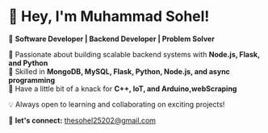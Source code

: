 # 👋 Hey, I'm Muhammad Sohel!  
🚀 **Software Developer | Backend Developer | Problem Solver**  

🔹 Passionate about building scalable backend systems with **Node.js, Flask, and Python**  
🔹 Skilled in **MongoDB, MySQL, Flask, Python, Node.js, and async programming**  
🔹 Have a little bit of a knack for **C++, IoT, and Arduino,webScraping**  

💡 Always open to learning and collaborating on exciting projects!  

📌 **let's connect:** thesohel25202@gmail.com
